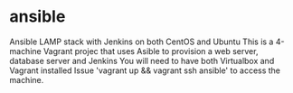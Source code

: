 # ansible
Ansible LAMP stack with Jenkins on both CentOS and Ubuntu
This is a 4-machine Vagrant projec that uses Asible to provision a web server, database server and Jenkins
You will need to have both Virtualbox and Vagrant installed 
Issue 'vagrant up && vagrant ssh ansible' to access the machine.
